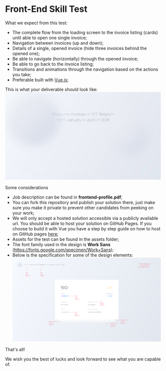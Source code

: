 # Front-End Skill Test
What we expect from this test:

- The complete flow from the loading screen to the invoice listing (cards) until able to open one single invoice;
- Navigation between invoices (up and down);
- Details of a single, opened invoice (hide three invoices behind the opened one);
- Be able to navigate (horizontally) through the opened invoice;
- Be able to go back to the invoice listing;
- Transitions and animations through the navigation based on the actions you take;
- Preferable built with [Vue.js](https://cli.vuejs.org/ "Vue CLI");

This is what your deliverable should look like:
![](el-invoices-test.gif)

Some considerations
- Job description can be found in **frontend-profile.pdf**;
- You can fork this repository and publish your solution there, just make sure you make it private to prevent other candidates from peeking on your work;
- We will only accept a hosted solution accessible via a publicly available url. You should be able to host your solution on GitHub Pages. If you choose to build it with Vue you have a step by step guide on how to host on GitHub pages [here](https://medium.com/@Roli_Dori/deploy-vue-cli-3-project-to-github-pages-ebeda0705fbd "Host Vue app on GitHub pages");
- Assets for the test can be found in the assets folder; 
- The font family used in the design is **Work Sans** (https://fonts.google.com/specimen/Work+Sans);
- Below is the specification for some of the design elements:
![Screenshot](screen-guidelines.png)

That's all! 

We wish you the best of lucks and look forward to see what you are capable of.
